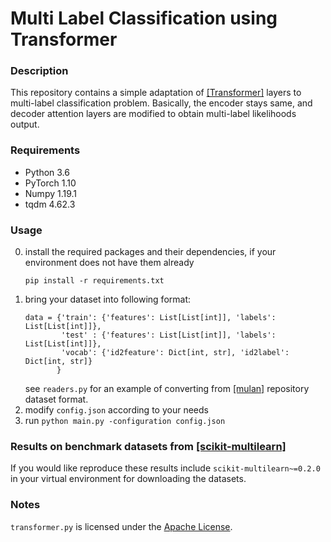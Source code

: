 # Multi Label Classification using Transformer

### Description
This repository contains a simple adaptation of [[Transformer]](https://arxiv.org/abs/1706.03762) layers to multi-label classification problem.
Basically, the encoder stays same, and decoder attention layers are modified to obtain multi-label likelihoods output.

### Requirements
- Python 3.6
- PyTorch 1.10
- Numpy 1.19.1
- tqdm 4.62.3

### Usage
0. install the required packages and their dependencies, if your environment does not have them already
   ```
   pip install -r requirements.txt
   ```
1. bring your dataset into following format: 
   ```
   data = {'train': {'features': List[List[int]], 'labels': List[List[int]]},
           'test' : {'features': List[List[int]], 'labels': List[List[int]]}, 
           'vocab': {'id2feature': Dict[int, str], 'id2label': Dict[int, str]}
          }
   ```
   see `readers.py` for an example of converting from [[mulan]](http://mulan.sourceforge.net/datasets.html) repository dataset format.
2. modify `config.json` according to your needs
3. run `python main.py -configuration config.json`

### Results on benchmark datasets from [[scikit-multilearn]](http://scikit.ml/index.html)
If you would like reproduce these results include `scikit-multilearn~=0.2.0` in your virtual environment for downloading the datasets. 


### Notes
`transformer.py` is licensed under the [Apache License](https://github.com/huggingface/transformers/blob/9a94bb8e218033cffa1ef380010b528410ba3ca7/LICENSE).